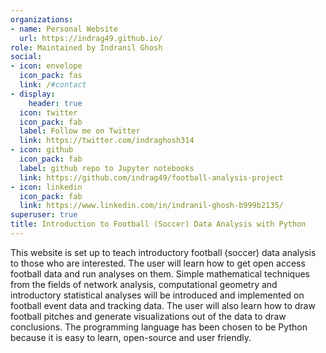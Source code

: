 ```yaml
---
organizations:
- name: Personal Website
  url: https://indrag49.github.io/
role: Maintained by Indranil Ghosh
social:
- icon: envelope
  icon_pack: fas
  link: /#contact
- display:
    header: true
  icon: twitter
  icon_pack: fab
  label: Follow me on Twitter
  link: https://twitter.com/indraghosh314
- icon: github
  icon_pack: fab
  label: github repo to Jupyter notebooks
  link: https://github.com/indrag49/football-analysis-project
- icon: linkedin
  icon_pack: fab
  link: https://www.linkedin.com/in/indranil-ghosh-b999b2135/
superuser: true
title: Introduction to Football (Soccer) Data Analysis with Python
---
```


This website is set up to teach introductory football (soccer) data analysis to those who are interested. The user will learn how to get open access football data and run analyses on them. Simple mathematical techniques from the fields of network analysis, computational geometry and introductory statistical analyses will be introduced and implemented on football event data and tracking data. The user will also learn how to draw football pitches and generate visualizations out of the data to draw conclusions. The programming language has been chosen to be Python because it is easy to learn, open-source and user friendly.
